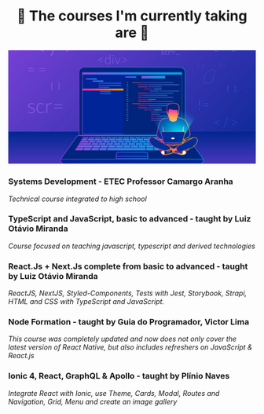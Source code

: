
<h1 align="center">
🧠 The courses I'm currently taking are 🧠</h1>

<p align="center">
   <img src="@readmeImages/banner.jpg">
</p>
 
### **Systems Development - ETEC Professor Camargo Aranha**

<em>Technical course integrated to high school</em>

### **TypeScript and JavaScript, basic to advanced - taught by Luiz Otávio Miranda**

<em>Course focused on teaching javascript, typescript and derived technologies</em>


### **React.Js + Next.Js complete from basic to advanced - taught by Luiz Otávio Miranda**

<em>ReactJS, NextJS, Styled-Components, Tests with Jest, Storybook, Strapi, HTML and CSS with TypeScript and JavaScript.</em>

### **Node Formation  - taught by Guia do Programador, Victor Lima**

<em>This course was completely updated and now does not only cover the latest
version of React Native, but also includes refreshers on JavaScript
& React.js
</em>

### **Ionic 4, React, GraphQL & Apollo - taught by Plínio Naves**

<em>Integrate React with Ionic, use Theme, Cards, Modal, Routes and Navigation, Grid, Menu and create an image gallery</em>


